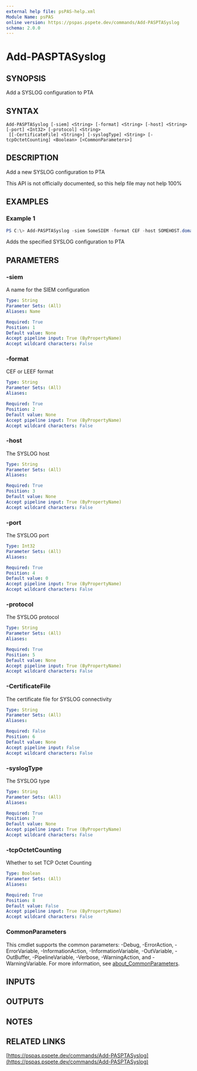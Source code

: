 ```yaml
---
external help file: psPAS-help.xml
Module Name: psPAS
online version: https://pspas.pspete.dev/commands/Add-PASPTASyslog
schema: 2.0.0
---
```


# Add-PASPTASyslog

## SYNOPSIS
Add a SYSLOG configuration to PTA

## SYNTAX

```
Add-PASPTASyslog [-siem] <String> [-format] <String> [-host] <String> [-port] <Int32> [-protocol] <String>
 [[-CertificateFile] <String>] [-syslogType] <String> [-tcpOctetCounting] <Boolean> [<CommonParameters>]
```

## DESCRIPTION
Add a new SYSLOG configuration to PTA

This API is not officially documented, so this help file may not help 100%

## EXAMPLES

### Example 1
```powershell
PS C:\> Add-PASPTASyslog -siem SomeSIEM -format CEF -host SOMEHOST.domain.com -port 514 -protocol UDP -syslogType SomeType -tcpOctetCounting $false
```

Adds the specified SYSLOG configuration to PTA

## PARAMETERS

### -siem
A name for the SIEM configuration

```yaml
Type: String
Parameter Sets: (All)
Aliases: Name

Required: True
Position: 1
Default value: None
Accept pipeline input: True (ByPropertyName)
Accept wildcard characters: False
```

### -format
CEF or LEEF format

```yaml
Type: String
Parameter Sets: (All)
Aliases:

Required: True
Position: 2
Default value: None
Accept pipeline input: True (ByPropertyName)
Accept wildcard characters: False
```

### -host
The SYSLOG host

```yaml
Type: String
Parameter Sets: (All)
Aliases:

Required: True
Position: 3
Default value: None
Accept pipeline input: True (ByPropertyName)
Accept wildcard characters: False
```

### -port
The SYSLOG port

```yaml
Type: Int32
Parameter Sets: (All)
Aliases:

Required: True
Position: 4
Default value: 0
Accept pipeline input: True (ByPropertyName)
Accept wildcard characters: False
```

### -protocol
The SYSLOG protocol

```yaml
Type: String
Parameter Sets: (All)
Aliases:

Required: True
Position: 5
Default value: None
Accept pipeline input: True (ByPropertyName)
Accept wildcard characters: False
```

### -CertificateFile
The certificate file for SYSLOG connectivity

```yaml
Type: String
Parameter Sets: (All)
Aliases:

Required: False
Position: 6
Default value: None
Accept pipeline input: False
Accept wildcard characters: False
```

### -syslogType
The SYSLOG type

```yaml
Type: String
Parameter Sets: (All)
Aliases:

Required: True
Position: 7
Default value: None
Accept pipeline input: True (ByPropertyName)
Accept wildcard characters: False
```

### -tcpOctetCounting
Whether to set TCP Octet Counting

```yaml
Type: Boolean
Parameter Sets: (All)
Aliases:

Required: True
Position: 8
Default value: False
Accept pipeline input: True (ByPropertyName)
Accept wildcard characters: False
```

### CommonParameters
This cmdlet supports the common parameters: -Debug, -ErrorAction, -ErrorVariable, -InformationAction, -InformationVariable, -OutVariable, -OutBuffer, -PipelineVariable, -Verbose, -WarningAction, and -WarningVariable. For more information, see [about_CommonParameters](http://go.microsoft.com/fwlink/?LinkID=113216).

## INPUTS

## OUTPUTS

## NOTES

## RELATED LINKS

[https://pspas.pspete.dev/commands/Add-PASPTASyslog](https://pspas.pspete.dev/commands/Add-PASPTASyslog)

